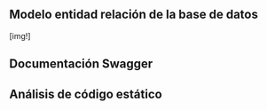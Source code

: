 ## Modelo entidad relación de la base de datos
[img!] 
## Documentación Swagger

## Análisis de código estático